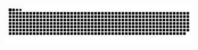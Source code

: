<picture>
  <source media="(prefers-color-scheme: dark)" srcset="https://raw.githubusercontent.com/Alwaysmeo/Alwaysmeo/output/github-contribution-grid-snake-dark.svg">
  <source media="(prefers-color-scheme: light)" srcset="https://raw.githubusercontent.com/Alwaysmeo/Alwaysmeo/output/github-contribution-grid-snake.svg">
  <img alt="github contribution grid snake animation" src="https://raw.githubusercontent.com/Alwaysmeo/Alwaysmeo/output/github-contribution-grid-snake.svg">
</picture>
